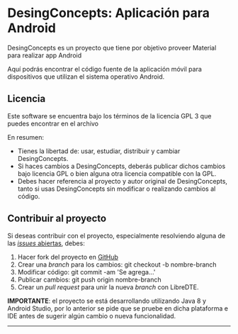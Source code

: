 DesingConcepts: Aplicación para Android
=================================

DesingConcepts es un proyecto que tiene por objetivo proveer Material para realizar app Android

Aquí podrás encontrar el código fuente de la aplicación móvil para dispositivos
que utilizan el sistema operativo Android.


Licencia
--------

Este software se encuentra bajo los términos de la licencia GPL 3 que puedes
encontrar en el archivo


En resumen:

- Tienes la libertad de: usar, estudiar, distribuir y cambiar DesingConcepts.
- Si haces cambios a DesingConcepts, deberás publicar dichos cambios bajo licencia GPL
  o bien alguna otra licencia compatible con la GPL.
- Debes hacer referencia al proyecto y autor original de DesingConcepts, tanto si usas
  DesingConcepts sin modificar o realizando cambios al código.

Contribuir al proyecto
----------------------

Si deseas contribuir con el proyecto, especialmente resolviendo alguna de las
[*issues* abiertas](https://github.com/diegusweb/Design-Concepts/issues), debes:

1. Hacer fork del proyecto en [GitHub](https://github.com/diegusweb/Design-Concepts)
2. Crear una *branch* para los cambios: git checkout -b nombre-branch
3. Modificar código: git commit -am 'Se agrega...'
4. Publicar cambios: git push origin nombre-branch
5. Crear un *pull request* para unir la nueva *branch* con LibreDTE.

**IMPORTANTE**: el proyecto se está desarrollando utilizando Java 8 y Android
Studio, por lo anterior se pide que se pruebe en dicha plataforma e IDE antes
de sugerir algún cambio o nueva funcionalidad.


-------------------------

